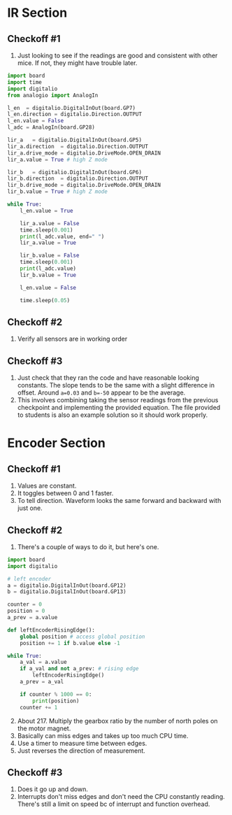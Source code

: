 # IR Section
## Checkoff #1

1. Just looking to see if the readings are good and consistent with other mice. If not, they might have trouble later.

```python
import board
import time
import digitalio
from analogio import AnalogIn

l_en  = digitalio.DigitalInOut(board.GP7)
l_en.direction = digitalio.Direction.OUTPUT
l_en.value = False
l_adc = AnalogIn(board.GP28)

lir_a   = digitalio.DigitalInOut(board.GP5)
lir_a.direction  = digitalio.Direction.OUTPUT
lir_a.drive_mode = digitalio.DriveMode.OPEN_DRAIN
lir_a.value = True # high Z mode

lir_b   = digitalio.DigitalInOut(board.GP6)
lir_b.direction  = digitalio.Direction.OUTPUT
lir_b.drive_mode = digitalio.DriveMode.OPEN_DRAIN
lir_b.value = True # high Z mode

while True:
    l_en.value = True

    lir_a.value = False
    time.sleep(0.001)
    print(l_adc.value, end=" ")
    lir_a.value = True

    lir_b.value = False
    time.sleep(0.001)
    print(l_adc.value)
    lir_b.value = True

    l_en.value = False

    time.sleep(0.05)
```

## Checkoff #2

1. Verify all sensors are in working order

## Checkoff #3

1. Just check that they ran the code and have reasonable looking constants. The slope tends to be the same with a slight difference in offset. Around `a=0.03` and `b=-50` appear to be the average.
2. This involves combining taking the sensor readings from the previous checkpoint and implementing the provided equation. The file provided to students is also an example solution so it should work properly. 

# Encoder Section

## Checkoff #1

1. Values are constant.
2. It toggles between 0 and 1 faster.
3. To tell direction. Waveform looks the same forward and backward with just one.

## Checkoff #2

1. There's a couple of ways to do it, but here's one.

```python
import board
import digitalio

# left encoder
a = digitalio.DigitalInOut(board.GP12)
b = digitalio.DigitalInOut(board.GP13)

counter = 0
position = 0
a_prev = a.value

def leftEncoderRisingEdge():
    global position # access global position
    position += 1 if b.value else -1

while True:
    a_val = a.value
    if a_val and not a_prev: # rising edge
        leftEncoderRisingEdge()
    a_prev = a_val

    if counter % 1000 == 0:
        print(position)
    counter += 1
```

2. About 217. Multiply the gearbox ratio by the number of north poles on the motor magnet.
3. Basically can miss edges and takes up too much CPU time.
4. Use a timer to measure time between edges.
5. Just reverses the direction of measurement.

## Checkoff #3

1. Does it go up and down.
2. Interrupts don't miss edges and don't need the CPU constantly reading. There's still a limit on speed bc of interrupt and function overhead.

